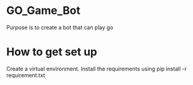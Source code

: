 # GO_Game_Bot
Purpose is to create a bot that can play go

# How to get set up
Create a virtual environment.
Install the requirements using pip install -r requirement.txt
